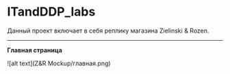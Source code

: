 # ITandDDP_labs

Данный проект включает в себя реплику магазина Zielinski & Rozen.

---

**Главная страница**

![alt text](Z&R Mockup/главная.png)
